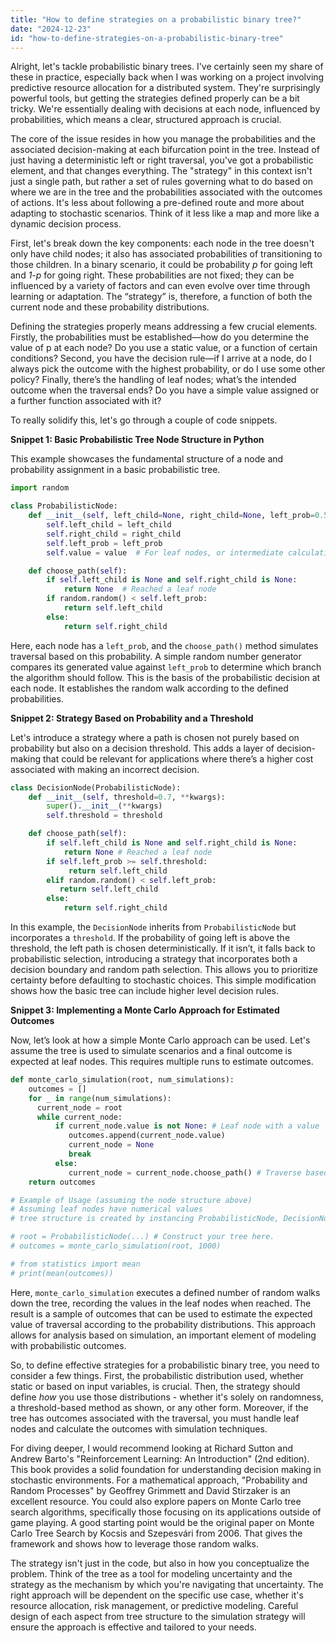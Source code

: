 ```yaml
---
title: "How to define strategies on a probabilistic binary tree?"
date: "2024-12-23"
id: "how-to-define-strategies-on-a-probabilistic-binary-tree"
---
```


Alright, let's tackle probabilistic binary trees. I've certainly seen my share of these in practice, especially back when I was working on a project involving predictive resource allocation for a distributed system. They're surprisingly powerful tools, but getting the strategies defined properly can be a bit tricky. We're essentially dealing with decisions at each node, influenced by probabilities, which means a clear, structured approach is crucial.

The core of the issue resides in how you manage the probabilities and the associated decision-making at each bifurcation point in the tree. Instead of just having a deterministic left or right traversal, you've got a probabilistic element, and that changes everything. The "strategy" in this context isn't just a single path, but rather a set of rules governing what to do based on where we are in the tree and the probabilities associated with the outcomes of actions. It's less about following a pre-defined route and more about adapting to stochastic scenarios. Think of it less like a map and more like a dynamic decision process.

First, let's break down the key components: each node in the tree doesn't only have child nodes; it also has associated probabilities of transitioning to those children. In a binary scenario, it could be probability *p* for going left and *1-p* for going right. These probabilities are not fixed; they can be influenced by a variety of factors and can even evolve over time through learning or adaptation. The “strategy” is, therefore, a function of both the current node and these probability distributions.

Defining the strategies properly means addressing a few crucial elements. Firstly, the probabilities must be established—how do you determine the value of p at each node? Do you use a static value, or a function of certain conditions? Second, you have the decision rule—if I arrive at a node, do I always pick the outcome with the highest probability, or do I use some other policy? Finally, there’s the handling of leaf nodes; what’s the intended outcome when the traversal ends? Do you have a simple value assigned or a further function associated with it?

To really solidify this, let's go through a couple of code snippets.

**Snippet 1: Basic Probabilistic Tree Node Structure in Python**

This example showcases the fundamental structure of a node and probability assignment in a basic probabilistic tree.

```python
import random

class ProbabilisticNode:
    def __init__(self, left_child=None, right_child=None, left_prob=0.5, value=None):
        self.left_child = left_child
        self.right_child = right_child
        self.left_prob = left_prob
        self.value = value  # For leaf nodes, or intermediate calculations

    def choose_path(self):
        if self.left_child is None and self.right_child is None:
            return None  # Reached a leaf node
        if random.random() < self.left_prob:
            return self.left_child
        else:
            return self.right_child
```

Here, each node has a `left_prob`, and the `choose_path()` method simulates traversal based on this probability. A simple random number generator compares its generated value against `left_prob` to determine which branch the algorithm should follow. This is the basis of the probabilistic decision at each node. It establishes the random walk according to the defined probabilities.

**Snippet 2: Strategy Based on Probability and a Threshold**

Let's introduce a strategy where a path is chosen not purely based on probability but also on a decision threshold. This adds a layer of decision-making that could be relevant for applications where there’s a higher cost associated with making an incorrect decision.

```python
class DecisionNode(ProbabilisticNode):
    def __init__(self, threshold=0.7, **kwargs):
        super().__init__(**kwargs)
        self.threshold = threshold

    def choose_path(self):
        if self.left_child is None and self.right_child is None:
            return None # Reached a leaf node
        if self.left_prob >= self.threshold:
             return self.left_child
        elif random.random() < self.left_prob:
           return self.left_child
        else:
            return self.right_child
```

In this example, the `DecisionNode` inherits from `ProbabilisticNode` but incorporates a `threshold`. If the probability of going left is above the threshold, the left path is chosen deterministically. If it isn’t, it falls back to probabilistic selection, introducing a strategy that incorporates both a decision boundary and random path selection. This allows you to prioritize certainty before defaulting to stochastic choices. This simple modification shows how the basic tree can include higher level decision rules.

**Snippet 3: Implementing a Monte Carlo Approach for Estimated Outcomes**

Now, let’s look at how a simple Monte Carlo approach can be used. Let's assume the tree is used to simulate scenarios and a final outcome is expected at leaf nodes. This requires multiple runs to estimate outcomes.

```python
def monte_carlo_simulation(root, num_simulations):
    outcomes = []
    for _ in range(num_simulations):
      current_node = root
      while current_node:
          if current_node.value is not None: # Leaf node with a value
             outcomes.append(current_node.value)
             current_node = None
             break
          else:
             current_node = current_node.choose_path() # Traverse based on decision strategy
    return outcomes

# Example of Usage (assuming the node structure above)
# Assuming leaf nodes have numerical values
# tree structure is created by instancing ProbabilisticNode, DecisionNode

# root = ProbabilisticNode(...) # Construct your tree here.
# outcomes = monte_carlo_simulation(root, 1000)

# from statistics import mean
# print(mean(outcomes))
```

Here, `monte_carlo_simulation` executes a defined number of random walks down the tree, recording the values in the leaf nodes when reached. The result is a sample of outcomes that can be used to estimate the expected value of traversal according to the probability distributions. This approach allows for analysis based on simulation, an important element of modeling with probabilistic outcomes.

So, to define effective strategies for a probabilistic binary tree, you need to consider a few things. First, the probabilistic distribution used, whether static or based on input variables, is crucial. Then, the strategy should define *how* you use those distributions - whether it's solely on randomness, a threshold-based method as shown, or any other form. Moreover, if the tree has outcomes associated with the traversal, you must handle leaf nodes and calculate the outcomes with simulation techniques.

For diving deeper, I would recommend looking at Richard Sutton and Andrew Barto's "Reinforcement Learning: An Introduction" (2nd edition). This book provides a solid foundation for understanding decision making in stochastic environments. For a mathematical approach, "Probability and Random Processes" by Geoffrey Grimmett and David Stirzaker is an excellent resource. You could also explore papers on Monte Carlo tree search algorithms, specifically those focusing on its applications outside of game playing. A good starting point would be the original paper on Monte Carlo Tree Search by Kocsis and Szepesvári from 2006. That gives the framework and shows how to leverage those random walks.

The strategy isn't just in the code, but also in how you conceptualize the problem. Think of the tree as a tool for modeling uncertainty and the strategy as the mechanism by which you're navigating that uncertainty. The right approach will be dependent on the specific use case, whether it's resource allocation, risk management, or predictive modeling. Careful design of each aspect from tree structure to the simulation strategy will ensure the approach is effective and tailored to your needs.
